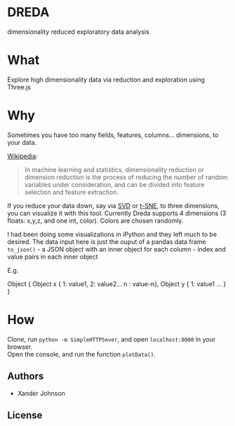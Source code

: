 # DREDA
dimensionality reduced exploratory data analysis

# What

Explore high dimensionality data via reduction and exploration using Three.js

# Why

Sometimes you have too many fields, features, columns... dimensions, to your data. 

[Wikipedia](http://en.wikipedia.org/wiki/Dimensionality_reduction):
>In machine learning and statistics, dimensionality reduction or dimension reduction is the process of reducing the number of random variables under consideration, and can be divided into feature selection and feature extraction.

If you reduce your data down, say via [SVD](http://en.wikipedia.org/wiki/Singular_value_decomposition) or [t-SNE](http://en.wikipedia.org/wiki/T-distributed_stochastic_neighbor_embedding), to three dimensions, you can visualize it with this tool. Currently Dreda supports 4 dimensions (3 floats: x,y,z, and one int, color). Colors are chosen randomly. 

I had been doing some visualizations in iPython and they left much to be desired. The data input here is just the ouput of a pandas data frame `to_json()` - a JSON object with an inner object for each column - index and value pairs in each inner object

E.g.

Object { Object x { 1: value1, 2: value2... n : value-n}, Object y { 1: value1 ... } }

# How

Clone, run `python -m SimpleHTTPSever`, and open `localhost:8000` in your browser.  
Open the console, and run the function `plotData()`. 

## Authors 

* Xander Johnson

## License

